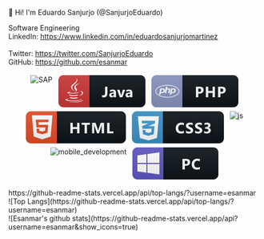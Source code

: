 👋 Hi! I'm Eduardo Sanjurjo (@SanjurjoEduardo)

Software Engineering
<br/>
     LinkedIn:  https://www.linkedin.com/in/eduardosanjurjomartinez
<br/>     
     Twitter:   https://twitter.com/SanjurjoEduardo
<br/>
     GitHub:    https://github.com/esanmar
    
<p align="center">
   <img src="https://customer-stories-feed.github.com/customer_stories/sap/logo.svg" width="10%" alt="SAP", style="width:50px; vertical-align:top; margin:4px">
  <img src="https://github.com/MikeCodesDotNET/ColoredBadges/blob/master/svg/dev/languages/java.svg" alt="java", style="vertical-align:top; margin:4px">
  <img src="https://github.com/MikeCodesDotNET/ColoredBadges/blob/master/svg/dev/languages/php.svg" alt="php", style="vertical-align:top; margin:4px">
  <img src="https://github.com/MikeCodesDotNET/ColoredBadges/blob/master/svg/dev/languages/html.svg" alt="html", style="vertical-align:top; margin:4px">
  <img src="https://github.com/MikeCodesDotNET/ColoredBadges/blob/master/svg/dev/languages/css3.svg" alt ="css", style="vertical-align: top; margin:4px">
  <img src="https://github.com/Quadrified/Quadrified/blob/master/assets/svg/dev/languages/js.svg" alt="js" style="vertical-align:top; margin:4px">
  <img src="https://github.com/Quadrified/Quadrified/blob/master/assets/svg/dev/misc/mobile.svg" alt="mobile_development" style="vertical-align:top; margin:4px">
  <img src="https://github.com/MikeCodesDotNET/ColoredBadges/blob/master/svg/devices/pc.svg" alt="pc", style="vertical-align:top; margin: 4px">
</p>
https://github-readme-stats.vercel.app/api/top-langs/?username=esanmar
<br/>
![Top Langs](https://github-readme-stats.vercel.app/api/top-langs/?username=esanmar)
<br/>
![Esanmar's github stats](https://github-readme-stats.vercel.app/api?username=esanmar&show_icons=true)


